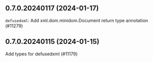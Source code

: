 ## 0.7.0.20240117 (2024-01-17)

`defusedxml`: Add xml.dom.minidom.Document return type annotation (#11279)

## 0.7.0.20240115 (2024-01-15)

Add types for defusedxml (#11179)

